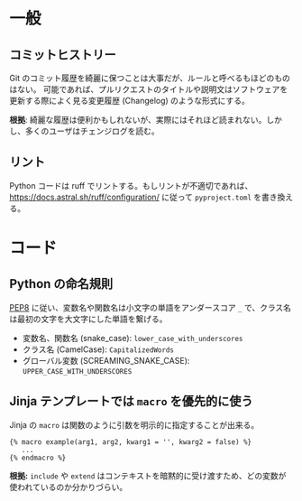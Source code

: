 # 一般

## コミットヒストリー

Git のコミット履歴を綺麗に保つことは大事だが、ルールと呼べるもほどのものはない。
可能であれば、プルリクエストのタイトルや説明文はソフトウェアを更新する際によく見る変更履歴 (Changelog) のような形式にする。

**根拠**: 綺麗な履歴は便利かもしれないが、実際にはそれほど読まれない。しかし、多くのユーザはチェンジログを読む。

## リント

Python コードは ruff でリントする。もしリントが不適切であれば、 https://docs.astral.sh/ruff/configuration/ に従って `pyproject.toml` を書き換える。

# コード

## Python の命名規則

[PEP8](https://peps.python.org/pep-0008/#naming-conventions) に従い、変数名や関数名は小文字の単語をアンダースコア `_` で、クラス名は最初の文字を大文字にした単語を繋げる。

- 変数名、関数名 (snake_case): `lower_case_with_underscores`
- クラス名 (CamelCase): `CapitalizedWords`
- グローバル変数 (SCREAMING_SNAKE_CASE): `UPPER_CASE_WITH_UNDERSCORES`

## Jinja テンプレートでは `macro` を優先的に使う

Jinja の `macro` は関数のように引数を明示的に指定することが出来る。

```
{% macro example(arg1, arg2, kwarg1 = '', kwarg2 = false) %}
   ...
{% endmacro %}
```

**根拠:** `include` や `extend` はコンテキストを暗黙的に受け渡すため、どの変数が使われているのか分かりづらい。
